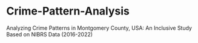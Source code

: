 # Crime-Pattern-Analysis
Analyzing Crime Patterns in Montgomery County, USA: An Inclusive Study Based on NIBRS Data (2016-2022)
